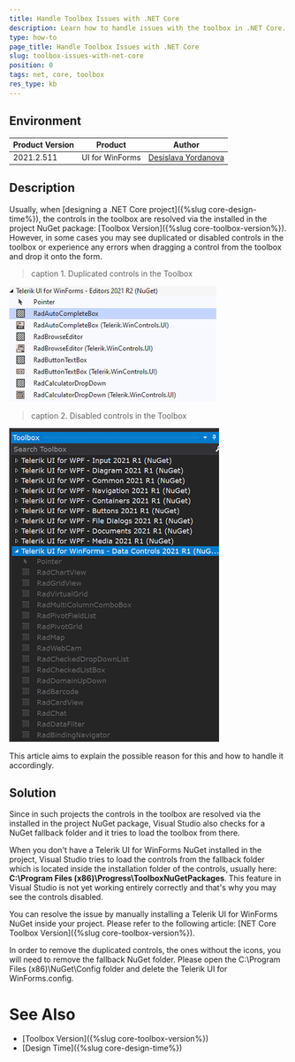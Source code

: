 ```yaml
---
title: Handle Toolbox Issues with .NET Core    
description: Learn how to handle issues with the toolbox in .NET Core. 
type: how-to
page_title: Handle Toolbox Issues with .NET Core   
slug: toolbox-issues-with-net-core
position: 0
tags: net, core, toolbox
res_type: kb
---
```


## Environment
 
|Product Version|Product|Author|
|----|----|----|
|2021.2.511|UI for WinForms|[Desislava Yordanova](https://www.telerik.com/blogs/author/desislava-yordanova)|
 
## Description

Usually, when [designing a .NET Core project]({%slug core-design-time%}), the controls in the toolbox are resolved via the installed in the project NuGet package: [Toolbox Version]({%slug core-toolbox-version%}). However, in some cases you may see duplicated or disabled controls in the toolbox or experience any errors when dragging a control from the toolbox and drop it onto the form.

>caption 1. Duplicated controls in the Toolbox

![toolbox-issues-with-net-core 001](images/toolbox-issues-with-net-core001.png)

>caption 2. Disabled controls in the Toolbox

![toolbox-issues-with-net-core 002](images/toolbox-issues-with-net-core002.png)

This article aims to explain the possible reason for this and how to handle it accordingly.

## Solution 

Since in such projects the controls in the toolbox are resolved via the installed in the project NuGet package, Visual Studio also checks for a NuGet fallback folder and it tries to load the toolbox from there. 

When you don't have a Telerik UI for WinForms NuGet installed in the project, Visual Studio tries to load the controls from the fallback folder which is located inside the installation folder of the controls, usually here: 
**C:\Program Files (x86)\Progress\ToolboxNuGetPackages**. This feature in Visual Studio is not yet working entirely correctly and that's why you may see the controls disabled.

You can resolve the issue by manually installing a Telerik UI for WinForms NuGet inside your project. Please refer to the following article: [NET Core Toolbox Version]({%slug core-toolbox-version%}).
 
In order to remove the duplicated controls, the ones without the icons, you will need to remove the fallback NuGet folder. Please open the C:\Program Files (x86)\NuGet\Config folder and delete the Telerik UI for WinForms.config.

# See Also

* [Toolbox Version]({%slug core-toolbox-version%})
* [Design Time]({%slug core-design-time%}) 

